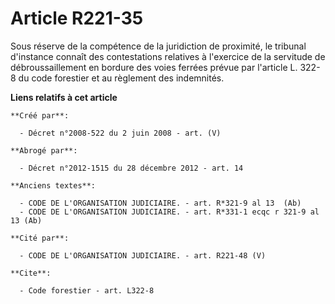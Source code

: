 # Article R221-35

Sous réserve de la compétence de la juridiction de proximité, le tribunal d'instance connaît des contestations relatives à
l'exercice de la servitude de débroussaillement en bordure des voies ferrées prévue par l'article L. 322-8 du code forestier
et au règlement des indemnités.

**Liens relatifs à cet article**

	**Créé par**:

	  - Décret n°2008-522 du 2 juin 2008 - art. (V)

	**Abrogé par**:

	  - Décret n°2012-1515 du 28 décembre 2012 - art. 14

	**Anciens textes**:

	  - CODE DE L'ORGANISATION JUDICIAIRE. - art. R*321-9 al 13  (Ab)
	  - CODE DE L'ORGANISATION JUDICIAIRE. - art. R*331-1 ecqc r 321-9 al 13 (Ab)

	**Cité par**:

	  - CODE DE L'ORGANISATION JUDICIAIRE. - art. R221-48 (V)

	**Cite**:

	  - Code forestier - art. L322-8
